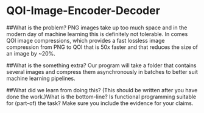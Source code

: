 # QOI-Image-Encoder-Decoder

##What is the problem?
PNG images take up too much space and in the modern day of machine learning this is definitely not tolerable. In comes QOI image compressions, which provides a fast lossless image compression from PNG to QOI that is 50x faster and that reduces the size of an image by ~20%.

##What is the something extra?
Our program will take a folder that contains several images and compress them asynchronously in batches to better suit machine learning pipelines.

##What did we learn from doing this?
(This should be written after you have done the work.)What is the bottom-line? Is functional programming suitable for (part-of) the task? Make sure you include the evidence for your claims.
